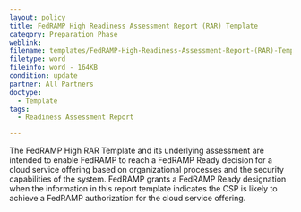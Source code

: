 ```yaml
---
layout: policy   
title: FedRAMP High Readiness Assessment Report (RAR) Template
category: Preparation Phase
weblink:
filename: templates/FedRAMP-High-Readiness-Assessment-Report-(RAR)-Template.docx
filetype: word
fileinfo: word - 164KB
condition: update
partner: All Partners
doctype:
  - Template
tags:
  - Readiness Assessment Report

---
```

The FedRAMP High RAR Template and its underlying assessment are intended to enable FedRAMP to reach a FedRAMP Ready decision for a cloud service offering based on organizational processes and the security capabilities of the system. FedRAMP grants a FedRAMP Ready designation when the information in this report template indicates the CSP is likely to achieve a FedRAMP authorization for the cloud service offering.
